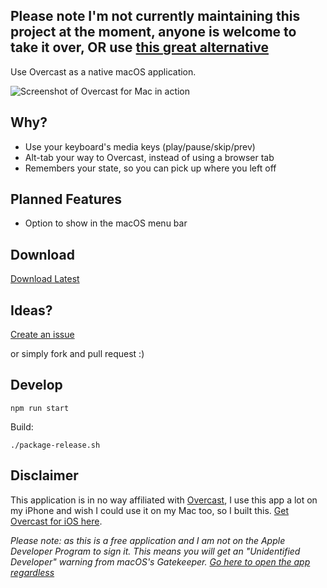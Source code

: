 ## Please note I'm not currently maintaining this project at the moment, anyone is welcome to take it over, OR use [this great alternative](https://github.com/insidegui/PodcastMenu)


Use Overcast as a native macOS application.

![Screenshot of Overcast for Mac in action](https://overcastformac.nathanbirrell.me/screenshot.jpg)

## Why?

* Use your keyboard's media keys (play/pause/skip/prev)
* Alt-tab your way to Overcast, instead of using a browser tab
* Remembers your state, so you can pick up where you left off

## Planned Features

* Option to show in the macOS menu bar

## Download

[Download Latest](https://github.com/nathanbirrell/overcast-macos/releases/latest)

## Ideas?

[Create an issue](https://github.com/nathanbirrell/overcast-macos/issues)

or simply fork and pull request :)

## Develop

`npm run start`

Build:

`./package-release.sh`

## Disclaimer

This application is in no way affiliated with [Overcast](https://overcast.fm), I use this app a lot on my iPhone and wish I could use it on my Mac too, so I built this. [Get Overcast for iOS here](https://itunes.apple.com/app/overcast-podcast-player/id888422857).

*Please note: as this is a free application and I am not on the Apple Developer Program to sign it. This means you will get an "Unidentified Developer" warning from macOS's Gatekeeper. [Go here to open the app regardless](https://support.apple.com/kb/PH25088?locale=en_US)*
